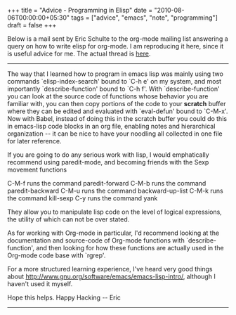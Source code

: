 +++
title = "Advice - Programming in Elisp"
date = "2010-08-06T00:00:00+05:30"
tags = ["advice", "emacs", "note", "programming"]
draft = false
+++

Below is a mail sent by Eric Schulte to the org-mode mailing list
answering a query on how to write elisp for org-mode. I am
reproducing it here, since it is useful advice for me. The actual
thread is [here](http://permalink.gmane.org/gmane.emacs.orgmode/27579).

---

The way that I learned how to program in emacs lisp was mainly
using two commands \`elisp-index-search' bound to \`C-h e' on my
system, and most importantly \`describe-function' bound to \`C-h f'.
With \`describe-function' you can look at the source code of
functions whose behavior you are familiar with, you can then copy
portions of the code to your **scratch** buffer where they can be
edited and evaluated with \`eval-defun' bound to \`C-M-x'.  Now with
Babel, instead of doing this in the scratch buffer you could do
this in emacs-lisp code blocks in an org file, enabling notes and
hierarchical organization -- it can be nice to have your noodling
all collected in one file for later reference.

If you are going to do any serious work with lisp, I would
emphatically recommend using paredit-mode, and becoming friends
with the Sexp movement functions

C-M-f	runs the command paredit-forward
C-M-b	runs the command paredit-backward
C-M-u	runs the command backward-up-list
C-M-k	runs the command kill-sexp
C-y	runs the command yank

They allow you to manipulate lisp code on the level of logical
expressions, the utility of which can not be over stated.

As for working with Org-mode in particular, I'd recommend looking
at the documentation and source-code of Org-mode functions with
\`describe-function', and then looking for how these functions are
actually used in the Org-mode code base with \`rgrep'.

For a more structured learning experience, I've heard very good
things about <http://www.gnu.org/software/emacs/emacs-lisp-intro/>,
although I haven't used it myself.

Hope this helps.  Happy Hacking -- Eric

---
